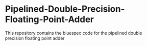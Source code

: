 # Pipelined-Double-Precision-Floating-Point-Adder
This repository contains the bluespec code for the pipelined double precision floating point adder
